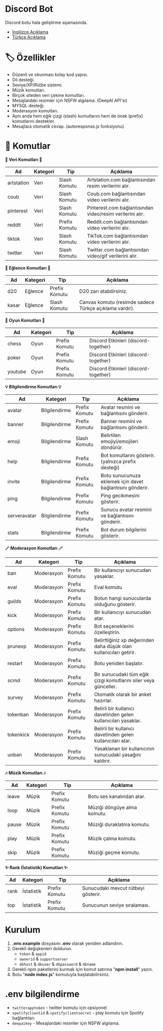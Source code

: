 # Discord Bot
Discord botu hala geliştirme aşamasında.

- [İngilizce Açıklama](https://github.com/sametgirginer/discordjs-bot/blob/master/README.md)
- [Türkçe Açıklama](https://github.com/sametgirginer/discordjs-bot/blob/master/README_TR.md)

# 🏷️ Özellikler

- Düzenli ve okunması kolay kod yapısı.
- Dil desteği.
- Seviye/XP/Rütbe sistemi.
- Müzik komutları.
- Birçok siteden veri çekme komutları.
- Mesajlardaki resimler için NSFW algılama. (DeepAI API'si)
- MYSQL desteği.
- Moderasyon komutları.
- Aynı anda hem eğik çizgi (slash) komutlarını hem de önek (prefix) komutlarını destekler.
- Mesajlara otomatik cevap. (autoresponse.js fonksiyonu)

# 📄 Komutlar

**💾 Veri Komutları 💾**

| Ad            | Kategori      | Tip               | Açıklama   |
| ------------- | ------------- | ----------------- | ------------- |
| artstation    | Veri          | Slash Komutu      | Artstation.com bağlantısından resim verilerini alır. |
| coub          | Veri          | Slash Komutu      | Coub.com bağlantısından video verilerini alır. |
| pinterest     | Veri          | Slash Komutu      | Pinterest.com bağlantısından video/resim verilerini alır. |
| reddit        | Veri          | Prefix Komutu     | Reddit.com bağlantısından video verilerini alır. |
| tiktok        | Veri          | Slash Komutu      | TikTok.com bağlantısından video verilerini alır. |
| twitter       | Veri          | Slash Komutu      | Twitter.com bağlantısından video/gif verilerini alır. |

**🤖 Eğlence Komutları 🤖**

| Ad            | Kategori      | Tip               | Açıklama   |
| ------------- | ------------- | ----------------- | ------------- |
| d20           | Eğlence       | Prefix Komutu     | D20 zarı atabilirsiniz. |
| kasar         | Eğlence       | Slash Komutu      | Canvas komutu (resimde sadece Türkçe açıklama vardır). |

**👾 Oyun Komutları 👾**

| Ad            | Kategori      | Tip               | Açıklama   |
| ------------- | ------------- | ----------------- | ------------- |
| chess         | Oyun          | Prefix Komutu     | Discord Etkinleri (discord-together) |
| poker         | Oyun          | Prefix Komutu     | Discord Etkinleri (discord-together) |
| youtube       | Oyun          | Prefix Komutu     | Discord Etkinleri (discord-together) |

**💡 Bilgilendirme Komutları 💡**

| Ad            | Kategori      | Tip               | Açıklama   |
| ------------- | ------------- | ----------------- | ------------- |
| avatar        | Bilgilendirme | Prefix Komutu     | Avatar resmini ve bağlantısını gönderir. |
| banner        | Bilgilendirme | Prefix Komutu     | Banner resmini ve bağlantısını gönderir. |
| emoji         | Bilgilendirme | Slash Komutu      | Belirtilen emojiyi/emojileri döndürür. |
| help          | Bilgilendirme | Prefix Komutu     | Bot komutlarını gösterir. (yalnızca prefix desteği) |
| invite        | Bilgilendirme | Prefix Komutu     | Botu sunucunuza eklemek için davet bağlantısını gönderir. |
| ping          | Bilgilendirme | Prefix Komutu     | Ping gecikmesini gösterir. |
| serveravatar  | Bilgilendirme | Prefix Komutu     | Sunucu avatar resmini ve bağlantısını gönderir. |
| stats         | Bilgilendirme | Prefix Komutu     | Bot durum bilgilerini gösterir. |

**🪄 Moderasyon Komutları 🪄**

| Ad            | Kategori      | Tip               | Açıklama   |
| ------------- | ------------- | ----------------- | ------------- |
| ban           | Moderasyon    | Prefix Komutu     | Bir kullanıcıyı sunucudan yasaklar. |
| eval          | Moderasyon    | Prefix Komutu     | Eval komutu |
| guilds        | Moderasyon    | Prefix Komutu     | Botun hangi sunucularda olduğunu gösterir. |
| kick          | Moderasyon    | Prefix Komutu     | Bir kullanıcıyı sunucudan atar. |
| options       | Moderasyon    | Prefix Komutu     | Bot seçeneklerini özelleştirin. |
| prunexp       | Moderasyon    | Prefix Komutu     | Belirttiğiniz xp değerinden daha düşük olan kullanıcıları getirir. |
| restart       | Moderasyon    | Prefix Komutu     | Botu yeniden başlatır. |
| scmd          | Moderasyon    | Prefix Komutu     | Bir sunucudaki tüm eğik çizgi komutlarını siler veya günceller. |
| survey        | Moderasyon    | Prefix Komutu     | Otomatik olarak bir anket hazırlar. |
| tokenban      | Moderasyon    | Prefix Komutu     | Belirli bir kullanıcı davetinden gelen kullanıcıları yasaklar. |
| tokenkick     | Moderasyon    | Prefix Komutu     | Belirli bir kullanıcı davetinden gelen kullanıcıları atar. |
| unban         | Moderasyon    | Prefix Komutu     | Yasaklanan bir kullanıcının sunucudaki yasağını kaldırır. |

**🎶 Müzik Komutları 🎶**

| Ad            | Kategori      | Tip               | Açıklama   |
| ------------- | ------------- | ----------------- | ------------- |
| leave         | Müzik         | Prefix Komutu     | Botu ses kanalından atar. |
| loop          | Müzik         | Prefix Komutu     | Müziği döngüye alma komutu. |
| pause         | Müzik         | Prefix Komutu     | Müziği duraklatma komutu. |
| play          | Müzik         | Prefix Komutu     | Müzik çalma komutu. |
| skip          | Müzik         | Prefix Komutu     | Müziği geçme komutu. |

**✨ Rank (İstatistik) Komutları ✨**

| Ad            | Kategori      | Tip               | Açıklama   |
| ------------- | ------------- | ----------------- | ------------- |
| rank          | İstatistik    | Prefix Komutu     | Sunucudaki mevcut rütbeyi gösterir. |
| top           | İstatistik    | Prefix Komutu     | Sunucunun seviye sıralaması. |

# Kurulum

1. **.env.example** dosyasını **.env** olarak yeniden adlandırın.
2. Gerekli değişkenleri doldurun.
    - `token` & `appid`
    - `ownerid` & `supportserver`
    - `dbhost` & `dbuser` & `dbpassword` & `dbname`
3. Gerekli npm paketlerini kurmak için komut satırına "**npm install**" yazın.
4. Botu "**node index.js**" komutuyla başlatabilirsiniz.

# .env bilgilendirme

- `twitterapptoken` - twitter komutu için opsiyonel
- `spotifyclientid` & `spotifyclientsecret` - play komutu için Spotify bağlantıları
- `deepaikey` - Mesajlardaki resimler için NSFW algılama.